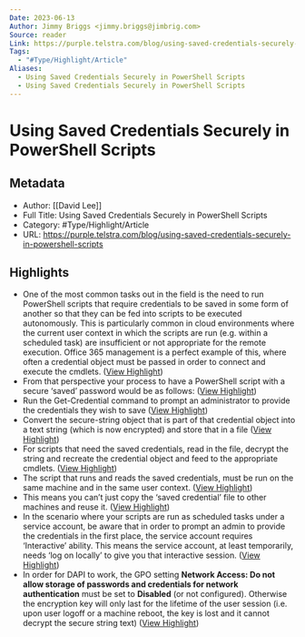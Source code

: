 ```yaml
---
Date: 2023-06-13
Author: Jimmy Briggs <jimmy.briggs@jimbrig.com>
Source: reader
Link: https://purple.telstra.com/blog/using-saved-credentials-securely-in-powershell-scripts
Tags:
  - "#Type/Highlight/Article"
Aliases:
  - Using Saved Credentials Securely in PowerShell Scripts
  - Using Saved Credentials Securely in PowerShell Scripts
---
```

# Using Saved Credentials Securely in PowerShell Scripts

## Metadata
- Author: [[David Lee]]
- Full Title: Using Saved Credentials Securely in PowerShell Scripts
- Category: #Type/Highlight/Article
- URL: https://purple.telstra.com/blog/using-saved-credentials-securely-in-powershell-scripts

## Highlights
- One of the most common tasks out in the field is the need to run PowerShell scripts that require credentials to be saved in some form of another so that they can be fed into scripts to be executed autonomously. This is particularly common in cloud environments where the current user context in which the scripts are run (e.g. within a scheduled task) are insufficient or not appropriate for the remote execution. Office 365 management is a perfect example of this, where often a credential object must be passed in order to connect and execute the cmdlets. ([View Highlight](https://read.readwise.io/read/01gtd6rjxjvwksp7r3zpkxhj09))
- From that perspective your process to have a PowerShell script with a secure ‘saved’ password would be as follows: ([View Highlight](https://read.readwise.io/read/01gtd6svy9y4pe43696sggmstr))
- Run the Get-Credential command to prompt an administrator to provide the credentials they wish to save ([View Highlight](https://read.readwise.io/read/01gtd6sx10e4p90kr0a3d79vjg))
- Convert the secure-string object that is part of that credential object into a text string (which is now encrypted) and store that in a file ([View Highlight](https://read.readwise.io/read/01gtd6t1krpx8jafc582ravy0k))
- For scripts that need the saved credentials, read in the file, decrypt the string and recreate the credential object and feed to the appropriate cmdlets. ([View Highlight](https://read.readwise.io/read/01gtd6t7j80x48wbwkba7jqv21))
- The script that runs and reads the saved credentials, must be run on the same machine and in the same user context. ([View Highlight](https://read.readwise.io/read/01gtd6tcgtz2s59rhpdp8v5gnk))
- This means you can’t just copy the ‘saved credential’ file to other machines and reuse it. ([View Highlight](https://read.readwise.io/read/01gtd6tdecfpd8m3gkzy34ze1h))
- In the scenario where your scripts are run as scheduled tasks under a service account, be aware that in order to prompt an admin to provide the credentials in the first place, the service account requires ‘Interactive’ ability. This means the service account, at least temporarily, needs ‘log on locally’ to give you that interactive session. ([View Highlight](https://read.readwise.io/read/01gtd6teb0bbqxs904hjknmt71))
- In order for DAPI to work, the GPO setting **Network Access: Do not allow storage of passwords and credentials for network authentication** must be set to **Disabled** (or not configured). Otherwise the encryption key will only last for the lifetime of the user session (i.e. upon user logoff or a machine reboot, the key is lost and it cannot decrypt the secure string text) ([View Highlight](https://read.readwise.io/read/01gtd6tfvn4qrm4k7jkxnvs9tf))
